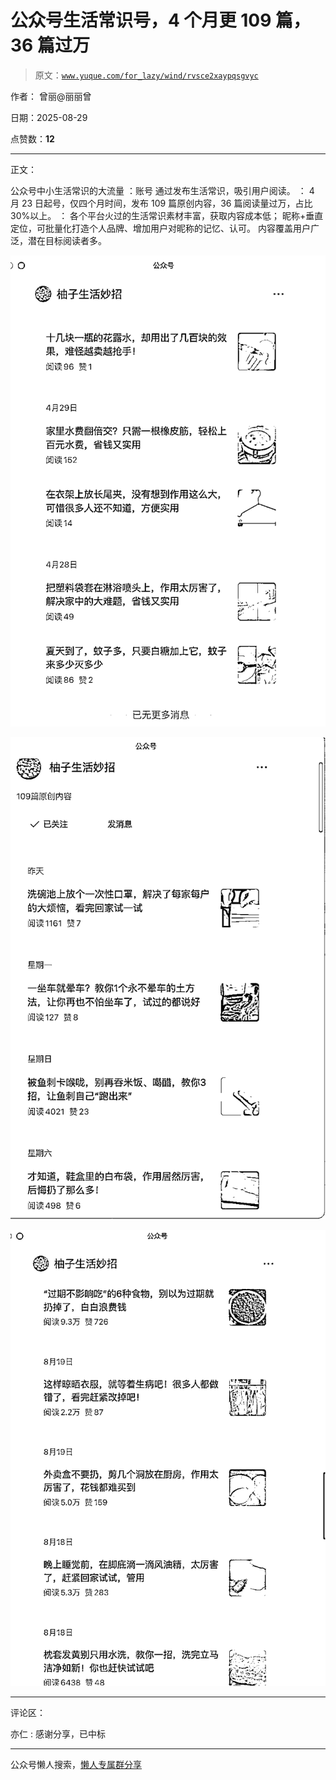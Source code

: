 # 公众号生活常识号，4 个月更 109 篇，36 篇过万

> 原文：[`www.yuque.com/for_lazy/wind/rvsce2xaypqsgvyc`](https://www.yuque.com/for_lazy/wind/rvsce2xaypqsgvyc)

作者： 曾丽@丽丽曾

日期：2025-08-29

点赞数：**12**

* * *

正文：

公众号中小生活常识的大流量 ：账号 通过发布生活常识，吸引用户阅读。 ：
4 月 23 日起号，仅四个月时间，发布 109 篇原创内容，36 篇阅读量过万，占比 30%以上。 ： 各个平台火过的生活常识素材丰富，获取内容成本低；
昵称+垂直定位，可批量化打造个人品牌、增加用户对昵称的记忆、认可。 内容覆盖用户广泛，潜在目标阅读者多。

![](img/6820e352d3cb084d130ec23e6d5f253b.png "None")

![](img/bd44d0afd2869ad200c6b785715f5437.png "None")

![](img/3ecffaf0da41625f88d70669a1120468.png "None")

* * *

评论区：

亦仁 : 感谢分享，已中标

* * *

公众号懒人搜索，[懒人专属群分享](https://lazybook.fun/#/blog/group)